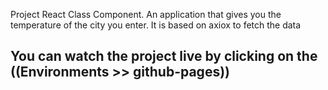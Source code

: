 Project React Class Component. An application that gives you the temperature of the city you enter. It is based on axiox to fetch the data
## You can watch the project live by clicking on the ((Environments >> github-pages))
